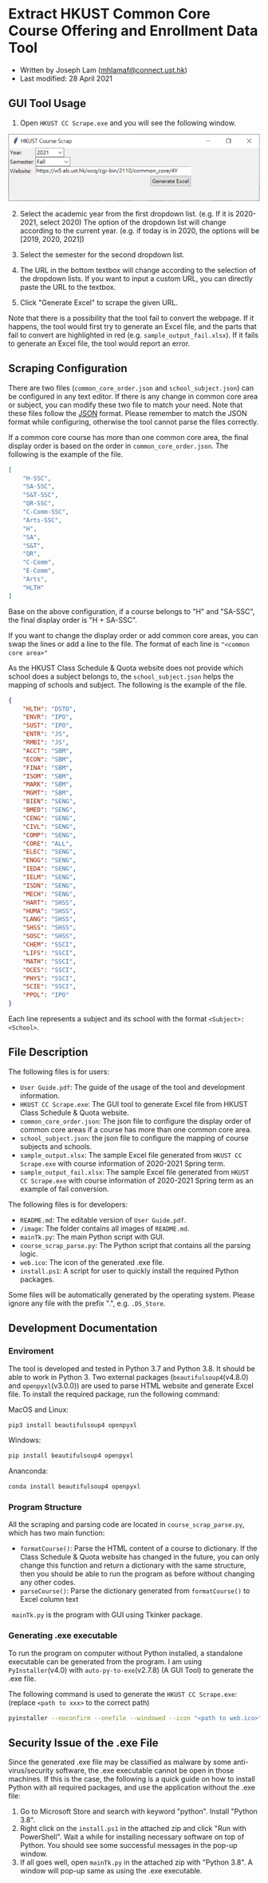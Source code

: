 # Extract HKUST Common Core Course Offering and Enrollment Data Tool

- Written by Joseph Lam (mhlamaf@connect.ust.hk)
- Last modified: 28 April 2021

## GUI Tool Usage
1. Open `HKUST CC Scrape.exe` and you will see the following window.

![Step_1](image/Step_1.PNG)

2. Select the academic year from the first dropdown list. (e.g. If it is 2020-2021, select 2020) The option of the dropdown list will change according to the current year. (e.g. if today is in 2020, the options will be [2019, 2020, 2021])

3. Select the semester for the second dropdown list.

4. The URL in the bottom textbox will change according to the selection of the dropdown lists. If you want to input a custom URL, you can directly paste the URL to the textbox.

5. Click "Generate Excel" to scrape the given URL.

Note that there is a possibility that the tool fail to convert the webpage. If it happens, the tool would first try to generate an Excel file, and the parts that fail to convert are highlighted in red (e.g. `sample_output_fail.xlsx`). If it fails to generate an Excel file, the tool would report an error.

## Scraping Configuration
There are two files (`common_core_order.json` and `school_subject.json`) can be configured in any text editor. If there is any change in common core area or subject, you can modify these two file to match your need. Note that these files follow the [JSON](https://en.wikipedia.org/wiki/JSON) format. Please remember to match the JSON format while configuring, otherwise the tool cannot parse the files correctly.

If a common core course has more than one common core area, the final display order is based on the order in `common_core_order.json`. The following is the example of the file.
```json
[
    "H-SSC",
    "SA-SSC",
    "S&T-SSC",
    "QR-SSC",
    "C-Comm-SSC",
    "Arts-SSC",
    "H",
    "SA",
    "S&T",
    "QR",
    "C-Comm",
    "E-Comm",
    "Arts",
    "HLTH"
]
```
Base on the above configuration, if a course belongs to "H" and "SA-SSC", the final display order is "H + SA-SSC".

If you want to change the display order or add common core areas, you can swap the lines or add a line to the file. The format of each line is `"<common core area>"`

As the HKUST Class Schedule & Quota website does not provide which school does a subject belongs to, the `school_subject.json` helps the mapping of schools and subject. The following is the example of the file.
```json
{
    "HLTH": "DSTO",
    "ENVR": "IPO",
    "SUST": "IPO",
    "ENTR": "JS",
    "RMBI": "JS",
    "ACCT": "SBM",
    "ECON": "SBM",
    "FINA": "SBM",
    "ISOM": "SBM",
    "MARK": "SBM",
    "MGMT": "SBM",
    "BIEN": "SENG",
    "BMED": "SENG",
    "CENG": "SENG",
    "CIVL": "SENG",
    "COMP": "SENG",
    "CORE": "ALL",
    "ELEC": "SENG",
    "ENGG": "SENG",
    "IEDA": "SENG",
    "IELM": "SENG",
    "ISDN": "SENG",
    "MECH": "SENG",
    "HART": "SHSS",
    "HUMA": "SHSS",
    "LANG": "SHSS",
    "SHSS": "SHSS",
    "SOSC": "SHSS",
    "CHEM": "SSCI",
    "LIFS": "SSCI",
    "MATH": "SSCI",
    "OCES": "SSCI",
    "PHYS": "SSCI",
    "SCIE": "SSCI",
    "PPOL": "IPO"
}
```
Each line represents a subject and its school with the format `<Subject>: <School>`.

## File Description
The following files is for users:
- `User Guide.pdf`: The guide of the usage of the tool and development information.
- `HKUST CC Scrape.exe`: The GUI tool to generate Excel file from HKUST Class Schedule & Quota website.
- `common_core_order.json`: The json file to configure the display order of common core areas if a course has more than one common core area.
- `school_subject.json`: the json file to configure the mapping of course subjects and schools.
- `sample_output.xlsx`: The sample Excel file generated from `HKUST CC Scrape.exe` with course information of 2020-2021 Spring term.
- `sample_output_fail.xlsx`: The sample Excel file generated from `HKUST CC Scrape.exe` with course information of 2020-2021 Spring term as an example of fail conversion.

The following files is for developers:
- `README.md`: The editable version of `User Guide.pdf`.
- `/image`: The folder contains all images of `README.md`.
- `mainTk.py`: The main Python script with GUI.
- `course_scrap_parse.py`: The Python script that contains all the parsing logic.
- `web.ico`: The icon of the generated .exe file.
- `install.ps1`: A script for user to quickly install the required Python packages.

Some files will be automatically generated by the operating system. Please ignore any file with the prefix ".", e.g. `.DS_Store`.

## Development Documentation
### Enviroment
The tool is developed and tested in Python 3.7 and Python 3.8. It should be able to work in Python 3. Two external packages (`beautifulsoup4`(v4.8.0) and `openpyxl`(v3.0.0)) are used to parse HTML website and generate Excel file. To install the required package, run the following command:

MacOS and Linux:
```bash
pip3 install beautifulsoup4 openpyxl
```
Windows:
```bash
pip install beautifulsoup4 openpyxl
```
Ananconda:
```bash
conda install beautifulsoup4 openpyxl
```

### Program Structure
All the scraping and parsing code are located in `course_scrap_parse.py`, which has two main function:
- `formatCourse()`: Parse the HTML content of a course to dictionary. If the Class Schedule & Quota website has changed in the future, you can only change this function and return a dictionary with the same structure, then you should be able to run the program as before without changing any other codes.
- `parseCourse()`: Parse the dictionary generated from `formatCourse()` to Excel column text

` mainTk.py` is the program with GUI using Tkinker package.

### Generating .exe executable
To run the program on computer without Python installed, a standalone executable can be generated from the program. I am using `PyInstaller`(v4.0) with `auto-py-to-exe`(v2.7.8) (A GUI Tool) to generate the .exe file.

The following command is used to generate the `HKUST CC Scrape.exe`: (replace `<path to xxx>` to the correct path)
```bash
pyinstaller --noconfirm --onefile --windowed --icon "<path to web.ico>" --name "HKUST CC Scrape" --add-data "<path to common_core_order.json>;./common_core_order.json" --add-data "<path to school_subject.json>;./school_subject.json" "<path to mainTk.py>"
```

## Security Issue of the .exe File

Since the generated .exe file may be classified as malware by some anti-virus/security software, the .exe executable cannot be open in those machines. If this is the case, the following is a quick guide on how to install Python with all required packages, and use the application without the .exe file:

1. Go to Microsoft Store and search with keyword "python". Install "Python 3.8".
2. Right click on the `install.ps1` in the attached zip and click "Run with PowerShell". Wait a while for installing necessary software on top of Python. You should see some successful messages in the pop-up window.
3. If all goes well, open `mainTk.py` in the attached zip with "Python 3.8". A window will pop-up same as using the .exe executable.